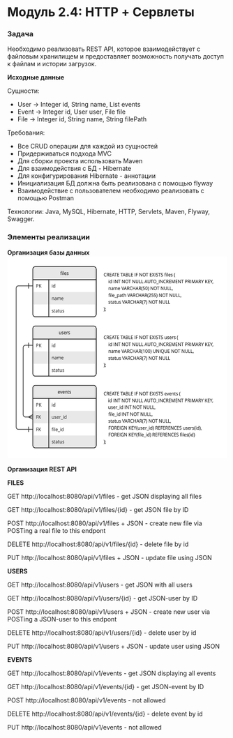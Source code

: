 # Модуль 2.4: HTTP + Сервлеты

### Задача 

Необходимо реализовать REST API, которое взаимодействует с файловым хранилищем и предоставляет возможность получать доступ к файлам и истории загрузок.

**Исходные данные**

Сущности:
* User -> Integer id, String name, List<Event> events
* Event -> Integer id, User user, File file
* File -> Integer id, String name, String filePath

Требования:
* Все CRUD операции для каждой из сущностей
* Придерживаться подхода MVC
* Для сборки проекта использовать Maven
* Для взаимодействия с БД - Hibernate
* Для конфигурирования Hibernate - аннотации
* Инициализация БД должна быть реализована с помощью flyway
* Взаимодействие с пользователем необходимо реализовать с помощью Postman

Технологии: Java, MySQL, Hibernate, HTTP, Servlets, Maven, Flyway, Swagger.

### Элементы реализации

**Организация базы данных**
<img alt="DB-Scheme.jpg" height="463" src="DB-Scheme.jpg" width="540"/>

**Организация REST API**

**FILES**

GET http://localhost:8080/api/v1/files - get JSON displaying all files 

GET http://localhost:8080/api/v1/files/{id} - get JSON file by ID

POST http://localhost:8080/api/v1/files + JSON - create new file via POSTing a real file to this endpont

DELETE http://localhost:8080/api/v1/files/{id} - delete file by id

PUT http://localhost:8080/api/v1/files + JSON - update file using JSON

**USERS**

GET http://localhost:8080/api/v1/users - get JSON with all users

GET http://localhost:8080/api/v1/users/{id} - get JSON-user by ID

POST http://localhost:8080/api/v1/users + JSON - create new user via POSTing a JSON-user to this endpont

DELETE http://localhost:8080/api/v1/users/{id} - delete user by id

PUT http://localhost:8080/api/v1/users + JSON - update user using JSON

**EVENTS**

GET http://localhost:8080/api/v1/events - get JSON displaying all events 

GET http://localhost:8080/api/v1/events/{id} - get JSON-event by ID

POST http://localhost:8080/api/v1/events - not allowed

DELETE http://localhost:8080/api/v1/events/{id} - delete event by id

PUT http://localhost:8080/api/v1/events - not allowed
